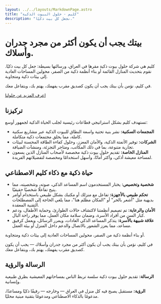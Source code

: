 ```yaml
---
layout: ../../layouts/MarkdownPage.astro
title: "كليم - حلول البيوت الذكية"
description: "نجعل كل بيت ذكيًا."
---
```


# بيتك يجب أن يكون أكثر من مجرد جدران وأسلاك.

كليم هي شركة حلول بيوت ذكية مقرها في العراق، ورسالتها بسيطة: جعل كل بيت ذكيًا. نقوم بتحديث المنازل القائمة أو بناء أنظمة ذكية من الصفر، محولين المساحات العادية إلى بيئات ذكية ومتجاوبة.

في كليم، نؤمن بأن بيتك يجب أن يكون كصديق مقرب يفهمك، يهتم بك، ويتفاعل معك.

[اعرف المزيد عن حلولنا](/ar/solutions)

## تركيزنا

تستهدف كليم بشكل استراتيجي قطاعات رئيسية لجلب الحياة الذكية لجمهور أوسع:

*   **المجمعات السكنية:** نشر بنية تحتية واسعة النطاق للبيوت الذكية عبر مشاريع سكنية كاملة، مما يخلق مجتمعات ذكية متكاملة.
*   **الشركات:** توفير الأتمتة الذكية، والأمان المعزز، وحلول كفاءة الطاقة المحسنة لبيئات تجارية متنوعة، بما في ذلك المكاتب، ومتاجر التجزئة، ومنشآت الضيافة.
*   **المنازل الخاصة:** تقديم حلول بيوت ذكية مخصصة لأصحاب المنازل الذين يسعون لمساحة معيشة أذكى، وأكثر أمانًا، وأسهل استخدامًا ومخصصة لتفضيلاتهم الفريدة.

## حياة ذكية مع ذكاء كليم الاصطناعي

*   **شخصية وتخصيص:** يختار المستخدمون اسم المساعد الذكي، صوته، وشخصيته، مما يتيح تفاعلًا شخصيًا حقيقيًا.
*   **تحكم طبيعي بالأجهزة:** تفاعل مع منزلك أو مكتبك بشكل طبيعي باستخدام أوامر بديهية مثل "أشعر بالحر" أو "المكان مظلم هنا"، مما يلغي الحاجة إلى المصطلحات التقنية المعقدة.
*   **الأمان والرعاية:** تم تصميم أنظمتنا لاكتشاف حالات الطوارئ، وحماية الأطفال، ودعم كبار السن من أفراد الأسرة، وضمان سلامة مكان العمل، مما يوفر راحة البال.
*   **علاقة شبيهة بالأسرة:** يتذكر المساعد الذكي العادات، ويمرر الرسائل، ويعمل كرفيق مساعد، مما يعزز الشعور بالاتصال والدعم داخل المنزل أو بيئة العمل.

 أو بناء أنظمة ذكية من الصفر، محولين المساحات العادية إلى بيئات ذكية ومتجاوبة.

في كليم، نؤمن بأن بيتك يجب أن يكون أكثر من مجرد جدران وأسلاك — يجب أن يكون كصديق مقرب يفهمك، يهتم بك، ويتفاعل معك.

## الرسالة والرؤية
**الرسالة:** تقديم حلول بيوت ذكية سلسة تربط الناس بمساحاتهم المعيشية بطرق طبيعية وإنسانية.

**الرؤية:** مستقبل يصبح فيه كل منزل في العراق — وخارجه — رفيقًا ذكيًا ومساعدًا، مدعومًا بالذكاء الاصطناعي ومدعومًا بتقنية مبنية محليًا.
